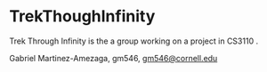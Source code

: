 # TrekThoughInfinity
Trek Through Infinity is the a group working on a project in CS3110 .

Gabriel Martinez-Amezaga, gm546, gm546@cornell.edu
